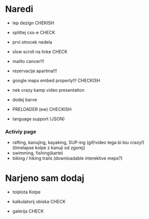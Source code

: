 # Naredi

- lep dezign CHEKISH

- splittej css-e CHECK

- prvi otrocek nedela

- slow scroll na linke CHECK

- mailto cancer!!!

- rezervacije apartma!!!

- google maps embed properly!!! CHECKISH

- nek crazy kamp video presentation

- dodej barve

- PRELOADER (ew) CHECKISH

- language support (JSON)

### Activiy page

- rafting, kanujing, kayaking, SUP-ing (gif/video tega bi biu crazy!) (timelapse kolpe z kanuji od zgorej)
- swimming, fishing(karte)
- biking / hiking trails (downloadable interektive meps?)

# Narjeno sam dodaj

- tolplota Kolpe

- kalkulatorij obiska CHECK

- galerija CHECK